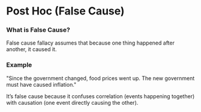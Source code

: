 # Post Hoc (False Cause)

### What is False Cause?

False cause fallacy assumes that because one thing happened after another, it caused it.

### Example

"Since the government changed, food prices went up. The new government must have caused inflation."

It’s false cause because it confuses correlation (events happening together) with causation (one event directly causing the other).

